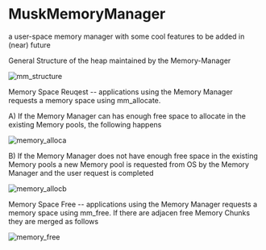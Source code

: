 # MuskMemoryManager
a user-space memory manager with some cool features to be added in (near) future

General Structure of the heap maintained by the Memory-Manager

![mm_structure](https://cloud.githubusercontent.com/assets/213910/21885706/24be237a-d8b9-11e6-8ab4-b95a372e6f70.png)

Memory Space Reuqest -- applications using the Memory Manager requests a memory space using mm_allocate. 

A) If the Memory Manager can has enough free space to allocate in the existing Memory pools, the following happens 

![memory_alloca](https://cloud.githubusercontent.com/assets/213910/21926534/7095732e-d982-11e6-8a5a-666b78d74546.png)

B) If the Memory Manager does not have enough free space in the existing Memory pools a new Memory pool is requested from OS by the Memory Manager and the user request is completed

![memory_allocb](https://cloud.githubusercontent.com/assets/213910/21926628/e5c921fe-d982-11e6-846d-a7fb71f100da.png)

Memory Space Free -- applications using the Memory Manager requests a memory space using mm_free. If there are adjacen free Memory Chunks they are merged as follows

![memory_free](https://cloud.githubusercontent.com/assets/213910/21926732/54a58bf8-d983-11e6-85d7-a1c0c838bfaa.png)

